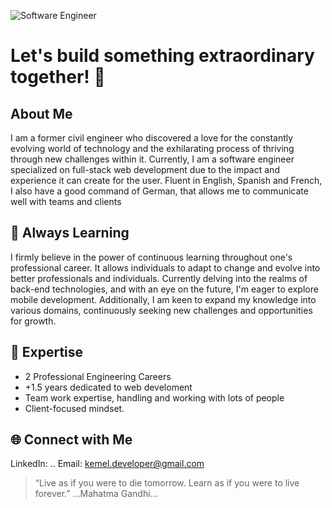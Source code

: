 ![Software Engineer](https://media.licdn.com/dms/image/D4E16AQF8Ak8EdmacKw/profile-displaybackgroundimage-shrink_350_1400/0/1706478579648?e=1717632000&v=beta&t=JrROa4iP2SL5QpDDTT1T5uM5WLtwBN0MCvrVSvrUhsg)

# Let's build something extraordinary together! 🚀

## About Me

I am a former civil engineer who discovered a love for the constantly evolving world of technology and the exhilarating process of thriving through new challenges within it.
Currently, I am a software engineer specialized on full-stack web development due to the impact and experience it can create for the user.
Fluent in English, Spanish and French, I also have a good command of German, that allows me to communicate well with teams and clients

## 🌱 Always Learning

I firmly believe in the power of continuous learning throughout one's professional career. It allows individuals to adapt to change and evolve into better professionals and individuals. Currently delving into the realms of back-end technologies, and with an eye on the future, I'm eager to explore mobile development. Additionally, I am keen to expand my knowledge into various domains, continuously seeking new challenges and opportunities for growth.

## 🚀 Expertise 

- 2 Professional Engineering Careers
- +1.5 years dedicated to web develoment
- Team work expertise, handling and working with lots of people
- Client-focused mindset.

## 🌐 Connect with Me
LinkedIn: ..
Email: kemel.developer@gmail.com

> “Live as if you were to die tomorrow.
> Learn as if you were to live forever.”
> ...Mahatma Gandhi...
